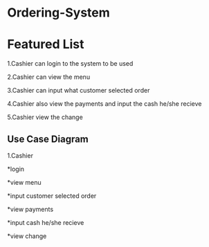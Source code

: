 # Ordering-System
 
# Featured List

1.Cashier can login to the system to be used

2.Cashier can view the menu

3.Cashier can input what customer selected order

4.Cashier also view the payments and input the cash he/she recieve

5.Cashier view the change

## Use Case Diagram
 1.Cashier
 
 *login
 
 *view menu
 
 *input customer selected order
 
 *view payments
 
 *input cash he/she recieve
 
 *view change

